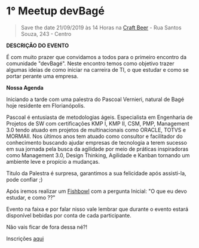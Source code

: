 # 1° Meetup devBagé

> Save the date 21/09/2019 às 14 Horas na [Craft Beer](https://www.google.com/maps/place/R.+Santos+Souza,+243+-+Centro,+Bagé+-+RS,+96400-320/@-31.334678,-54.102665,17z/data=!3m1!4b1!4m5!3m4!1s0x9506756b91108e71:0x3783fa2e286852a8!8m2!3d-31.334678!4d-54.102665) - Rua Santos Souza, 243 - Centro

**DESCRIÇÃO DO EVENTO**

É com muito prazer que convidamos a todos para o primeiro encontro da comunidade "devBagé".
Neste encontro temos como objetivo trazer algumas ideias de como iniciar na carreira de TI, o que estudar e como se portar perante uma empresa.

**Nossa Agenda**

Iniciando a tarde com uma palestra do Pascoal Vernieri, natural de Bagé hoje residente em Florianópolis.

Pascoal é entusiasta de metodologias ágeis. Especialista em Engenharia de Projetos de SW com certificações KMP I, KMP II, CSM, PMP, Management 3.0 tendo atuado em projetos de multinacionais como ORACLE, TOTVS e MORMAII. Nos últimos anos tem atuado como consultor e facilitador do conhecimento buscando ajudar empresas de tecnologia a terem sucesso em sua jornada pela busca da agilidade por meio de práticas inspiradoras como Management 3.0, Design Thinking, Agilidade e Kanban tornando um ambiente leve e propício a mudanças.

Titulo da Palestra é surpresa, garantimos a sua felicidade após assisti-la, pode confiar ;)

Após iremos realizar um [Fishbowl](http://agiletrendsbr.com/fishbowls/) com a pergunta Inicial: "O que eu devo estudar, e como ??"

Evento na faixa e por falar nisso vale lembrar que durante o evento estará disponível bebidas por conta de cada participante.

Não vais ficar de fora dessa né?!

Inscrições [aqui](https://www.sympla.com.br/1-meetup-devbage__634580)

